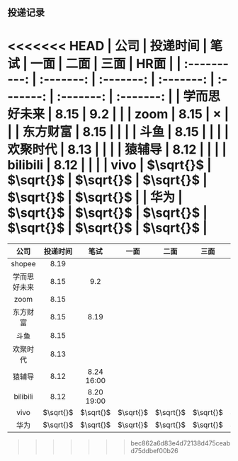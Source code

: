 ## 投递记录
<<<<<<< HEAD
|     公司     | 投递时间  |   笔试    |   一面    |   二面    |   三面    |   HR面    |
| :----------: | :-------: | :-------: | :-------: | :-------: | :-------: | :-------: |
| 学而思好未来  |   8.15    |    9.2    |           |
|     zoom     |   8.15    |  $\times$ |           |
|   东方财富   |   8.15    |           |           |
|     斗鱼     |   8.15    |           |           |
|   欢聚时代   |   8.13    |           |           |
|    猿辅导    |   8.12    |           |           |
|   bilibili   |   8.12    |           |           |
|     vivo     | $\sqrt{}$ | $\sqrt{}$ | $\sqrt{}$ | $\sqrt{}$ | $\sqrt{}$ | $\sqrt{}$ |
|     华为     | $\sqrt{}$ | $\sqrt{}$ | $\sqrt{}$ | $\sqrt{}$ | $\sqrt{}$ | $\sqrt{}$ |
=======
|     公司     | 投递时间  |    笔试    |   一面    |   二面    |   三面    |   HR面    |
| :----------: | :-------: | :--------: | :-------: | :-------: | :-------: | :-------: |
| shopee |   8.19    |        |           |
| 学而思好未来 |   8.15    |    9.2     |           |
|     zoom     |   8.15    |            |           |
|   东方财富   |   8.15    |    8.19    |           |
|     斗鱼     |   8.15    |            |           |
|   欢聚时代   |   8.13    |            |           |
|    猿辅导    |   8.12    | 8.24 16:00 |           |
|   bilibili   |   8.12    | 8.20 19:00 |           |
|     vivo     | $\sqrt{}$ | $\sqrt{}$  | $\sqrt{}$ | $\sqrt{}$ | $\sqrt{}$ | $\sqrt{}$ |
|     华为     | $\sqrt{}$ | $\sqrt{}$  | $\sqrt{}$ | $\sqrt{}$ | $\sqrt{}$ | $\sqrt{}$ |
>>>>>>> bec862a6d83e4d72138d475ceabd75ddbef00b26




